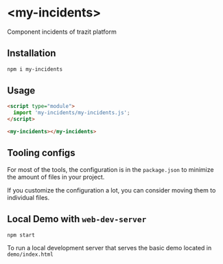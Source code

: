 # \<my-incidents>
Component incidents of trazit platform

## Installation

```bash
npm i my-incidents
```

## Usage

```html
<script type="module">
  import 'my-incidents/my-incidents.js';
</script>

<my-incidents></my-incidents>
```



## Tooling configs

For most of the tools, the configuration is in the `package.json` to minimize the amount of files in your project.

If you customize the configuration a lot, you can consider moving them to individual files.

## Local Demo with `web-dev-server`

```bash
npm start
```

To run a local development server that serves the basic demo located in `demo/index.html`

